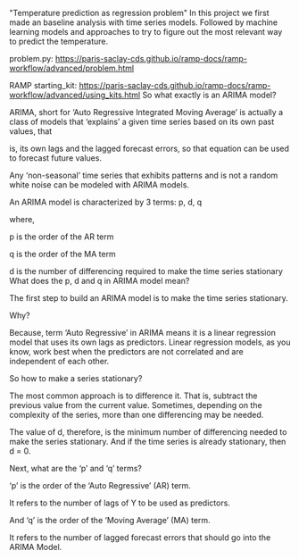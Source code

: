 "Temperature prediction as regression problem" In this project we first made an baseline analysis with time series models. Followed by machine learning models and approaches to try to figure out the most relevant way to predict the temperature. 

problem.py: https://paris-saclay-cds.github.io/ramp-docs/ramp-workflow/advanced/problem.html

RAMP starting_kit: https://paris-saclay-cds.github.io/ramp-docs/ramp-workflow/advanced/using_kits.html
So what exactly is an ARIMA model?

ARIMA, short for ‘Auto Regressive Integrated Moving Average’ is actually a class of models that ‘explains’ a given time series based on its own past values, that

is, its own lags and the lagged forecast errors, so that equation can be used to forecast future values.

Any ‘non-seasonal’ time series that exhibits patterns and is not a random white noise can be modeled with ARIMA models.

An ARIMA model is characterized by 3 terms: p, d, q

where,

p is the order of the AR term

q is the order of the MA term

d is the number of differencing required to make the time series stationary
What does the p, d and q in ARIMA model mean?

The first step to build an ARIMA model is to make the time series stationary.

Why?

Because, term ‘Auto Regressive’ in ARIMA means it is a linear regression model that uses its own lags as predictors. Linear regression models, as you know, work best when the predictors are not correlated and are independent of each other.

So how to make a series stationary?

The most common approach is to difference it. That is, subtract the previous value from the current value. Sometimes, depending on the complexity of the series, more than one differencing may be needed.

The value of d, therefore, is the minimum number of differencing needed to make the series stationary. And if the time series is already stationary, then d = 0.

Next, what are the ‘p’ and ‘q’ terms?

‘p’ is the order of the ‘Auto Regressive’ (AR) term.

It refers to the number of lags of Y to be used as predictors.

And ‘q’ is the order of the ‘Moving Average’ (MA) term.

It refers to the number of lagged forecast errors that should go into the ARIMA Model.
